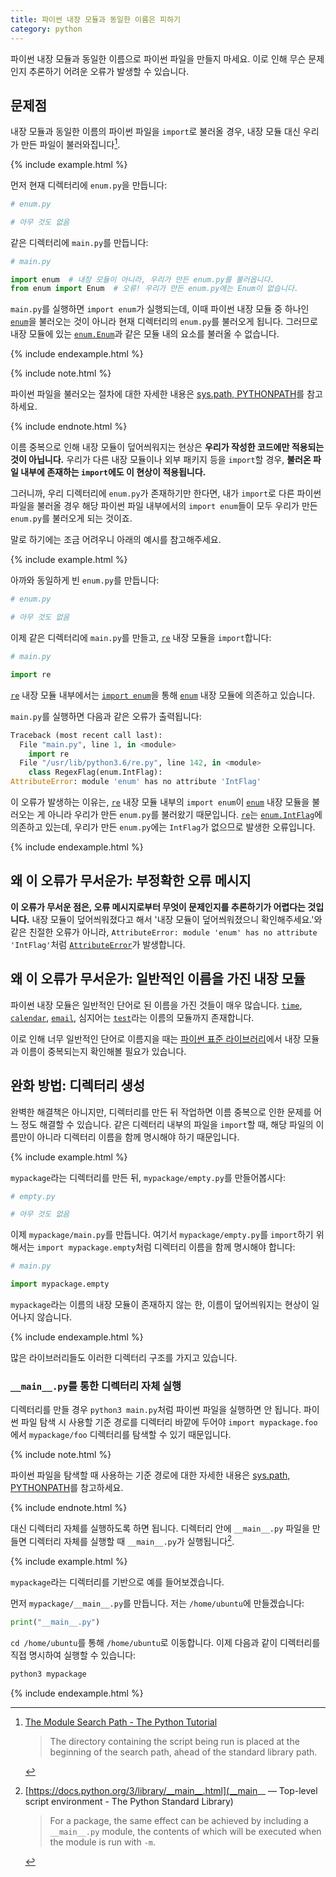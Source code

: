 ```yaml
---
title: 파이썬 내장 모듈과 동일한 이름은 피하기
category: python
---
```


파이썬 내장 모듈과 동일한 이름으로 파이썬 파일을 만들지 마세요. 이로 인해 무슨 문제인지 추론하기 어려운 오류가 발생할 수 있습니다.

## 문제점

내장 모듈과 동일한 이름의 파이썬 파일을 `import`로 불러올 경우, 내장 모듈 대신 우리가 만든 파일이 불러와집니다[^ahead].

[^ahead]: [The Module Search Path - The Python Tutorial](https://docs.python.org/3/tutorial/modules.html#the-module-search-path)

    > The directory containing the script being run is placed at the beginning of the search path, ahead of the standard library path.

{% include example.html %}

먼저 현재 디렉터리에 `enum.py`을 만듭니다:

```py
# enum.py

# 아무 것도 없음
```

같은 디렉터리에 `main.py`를 만듭니다:

```py
# main.py

import enum  # 내장 모듈이 아니라, 우리가 만든 enum.py를 불러옵니다.
from enum import Enum  # 오류! 우리가 만든 enum.py에는 Enum이 없습니다.
```

`main.py`를 실행하면 `import enum`가 실행되는데, 이때 파이썬 내장 모듈 중 하나인 [`enum`]을 불러오는 것이 아니라 현재 디렉터리의 `enum.py`를 불러오게 됩니다. 그러므로 내장 모듈에 있는 [`enum.Enum`]과 같은 모듈 내의 요소를 불러올 수 없습니다.

[`enum`]: https://docs.python.org/3/library/enum.htm

[`enum.Enum`]: https://docs.python.org/3/library/enum.html#enum.Enum

{% include endexample.html %}

{% include note.html %}

파이썬 파일을 불러오는 절차에 대한 자세한 내용은 [sys.path, PYTHONPATH](/sys-path-pythonpath.html)를 참고하세요.

{% include endnote.html %}

이름 중복으로 인해 내장 모듈이 덮어씌워지는 현상은 **우리가 작성한 코드에만 적용되는 것이 아닙니다.** 우리가 다른 내장 모듈이나 외부 패키지 등을 `import`할 경우, **불러온 파일 내부에 존재하는 `import`에도 이 현상이 적용됩니다.**

그러니까, 우리 디렉터리에 `enum.py`가 존재하기만 한다면, 내가 `import`로 다른 파이썬 파일을 불러올 경우 해당 파이썬 파일 내부에서의 `import enum`들이 모두 우리가 만든 `enum.py`를 불러오게 되는 것이죠.

말로 하기에는 조금 어려우니 아래의 예시를 참고해주세요.

{% include example.html %}

아까와 동일하게 빈 `enum.py`를 만듭니다:

```py
# enum.py

# 아무 것도 없음
```

이제 같은 디렉터리에 `main.py`를 만들고, [`re`] 내장 모듈을 `import`합니다:

[`re`]: https://docs.python.org/3/library/re.html

```py
# main.py

import re
```

[`re`] 내장 모듈 내부에서는 [`import enum`](https://github.com/python/cpython/blob/686d508c26fafb57dfe463c4f55b20013dad1441/Lib/re.py#L124)을 통해 [`enum`] 내장 모듈에 의존하고 있습니다.

`main.py`를 실행하면 다음과 같은 오류가 출력됩니다:

```py
Traceback (most recent call last):
  File "main.py", line 1, in <module>
    import re
  File "/usr/lib/python3.6/re.py", line 142, in <module>
    class RegexFlag(enum.IntFlag):
AttributeError: module 'enum' has no attribute 'IntFlag'
```

이 오류가 발생하는 이유는, [`re`](https://docs.python.org/3/library/re.html) 내장 모듈 내부의 `import enum`이 [`enum`] 내장 모듈을 불러오는 게 아니라 우리가 만든 `enum.py`를 불러왔기 때문입니다. [`re`]는 [`enum.IntFlag`]에 의존하고 있는데, 우리가 만든 `enum.py`에는 `IntFlag`가 없으므로 발생한 오류입니다.

[`enum.IntFlag`]: https://docs.python.org/3/library/enum.html#enum.IntFlag

{% include endexample.html %}

## 왜 이 오류가 무서운가: 부정확한 오류 메시지

**이 오류가 무서운 점은, 오류 메시지로부터 무엇이 문제인지를 추론하기가 어렵다는 것입니다.** 내장 모듈이 덮어씌워졌다고 해서 '내장 모듈이 덮어씌워졌으니 확인해주세요.'와 같은 친절한 오류가 아니라, `AttributeError: module 'enum' has no attribute 'IntFlag'`처럼 [`AttributeError`]가 발생합니다.

[`AttributeError`]: https://docs.python.org/3/library/exceptions.html#AttributeError

## 왜 이 오류가 무서운가: 일반적인 이름을 가진 내장 모듈

파이썬 내장 모듈은 일반적인 단어로 된 이름을 가진 것들이 매우 많습니다. [`time`](https://docs.python.org/3/library/time.html), [`calendar`](https://docs.python.org/3/library/calendar.html), [`email`](https://docs.python.org/3/library/email.html), 심지어는 [`test`](https://docs.python.org/3/library/test.html)라는 이름의 모듈까지 존재합니다.

이로 인해 너무 일반적인 단어로 이름지을 때는 [파이썬 표준 라이브러리](https://docs.python.org/3/library/index.html)에서 내장 모듈과 이름이 중복되는지 확인해볼 필요가 있습니다.

## 완화 방법: 디렉터리 생성

완벽한 해결책은 아니지만, 디렉터리를 만든 뒤 작업하면 이름 중복으로 인한 문제를 어느 정도 해결할 수 있습니다. 같은 디렉터리 내부의 파일을 `import`할 때, 해당 파일의 이름만이 아니라 디렉터리 이름을 함께 명시해야 하기 때문입니다.

{% include example.html %}

`mypackage`라는 디렉터리를 만든 뒤, `mypackage/empty.py`를 만들어봅시다:

```py
# empty.py

# 아무 것도 없음
```

이제 `mypackage/main.py`를 만듭니다. 여기서 `mypackage/empty.py`를 `import`하기 위해서는 `import mypackage.empty`처럼 디렉터리 이름을 함께 명시해야 합니다:

```py
# main.py

import mypackage.empty
```

`mypackage`라는 이름의 내장 모듈이 존재하지 않는 한, 이름이 덮어씌워지는 현상이 일어나지 않습니다.

{% include endexample.html %}

많은 라이브러리들도 이러한 디렉터리 구조를 가지고 있습니다.

### `__main__.py`를 통한 디렉터리 자체 실행

디렉터리를 만들 경우 `python3 main.py`처럼 파이썬 파일을 실행하면 안 됩니다. 파이썬 파일 탐색 시 사용할 기준 경로를 디렉터리 바깥에 두어야 `import mypackage.foo`에서 `mypackage/foo` 디렉터리를 탐색할 수 있기 때문입니다.

{% include note.html %}

파이썬 파일을 탐색할 때 사용하는 기준 경로에 대한 자세한 내용은 [sys.path, PYTHONPATH](/sys-path-pythonpath.html)를 참고하세요.

{% include endnote.html %}

대신 디렉터리 자체를 실행하도록 하면 됩니다. 디렉터리 안에 `__main__.py` 파일을 만들면 디렉터리 자체를 실행할 때 `__main__.py`가 실행됩니다[^package-main].

[^package-main]: [https://docs.python.org/3/library/__main__.html](__main__ — Top-level script environment - The Python Standard Library)

    > For a package, the same effect can be achieved by including a `__main__.py` module, the contents of which will be executed when the module is run with `-m`.

{% include example.html %}

`mypackage`라는 디렉터리를 기반으로 예를 들어보겠습니다.

먼저 `mypackage/__main__.py`를 만듭니다. 저는 `/home/ubuntu`에 만들겠습니다:

```py
print("__main__.py")
```

`cd /home/ubuntu`를 통해 `/home/ubuntu`로 이동합니다. 이제 다음과 같이 디렉터리를 직접 명시하여 실행할 수 있습니다:

```sh
python3 mypackage
```

{% include endexample.html %}

